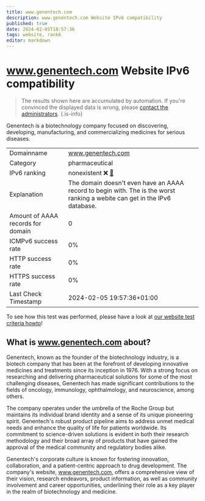 ```yaml
---
title: www.genentech.com
description: www.genentech.com Website IPv6 compatibility
published: true
date: 2024-02-05T18:57:36
tags: website, rank6
editor: markdown
---
```


# www.genentech.com Website IPv6 compatibility

> The results shown here are accumulated by automation. If you're convinced the displayed data is wrong, please [contact the administrators](/howto/chat). 
{.is-info}

Genentech is a biotechnology company focused on discovering, developing, manufacturing, and commercializing medicines for serious diseases.


|   |   |
| - | - |
| Domainname | www.genentech.com
| Category | pharmaceutical |
| IPv6 ranking | nonexistent :x: [🔗](/howto/ranking) |
| Explanation | The domain doesn't even have an AAAA record to begin with. The is the worst ranking a webite can get in the IPv6 database. |
| Amount of AAAA records for domain | 0 |
| ICMPv6 success rate | 0%|
| HTTP success rate | 0% |
| HTTPS success rate | 0% |
| Last Check Timestamp | 2024-02-05 19:57:36+01:00 |

To see how this test was performed, please have a look at [our website test criteria howto](/howto/testcriteria/website)!


## What is www.genentech.com about?
Genentech, known as the founder of the biotechnology industry, is a biotech company that has been at the forefront of developing innovative medicines and treatments since its inception in 1976. With a strong focus on researching and delivering pharmaceutical solutions for some of the most challenging diseases, Genentech has made significant contributions to the fields of oncology, immunology, ophthalmology, and neuroscience, among others.

The company operates under the umbrella of the Roche Group but maintains its individual brand identity and a sense of its unique pioneering spirit. Genentech's robust product pipeline aims to address unmet medical needs and enhance the quality of life for patients worldwide. Its commitment to science-driven solutions is evident in both their research methodology and their broad array of products that have gained the approval of the medical community and regulatory bodies alike.

Genentech's corporate culture is known for fostering innovation, collaboration, and a patient-centric approach to drug development. The company's website, www.genentech.com, offers a comprehensive view of their vision, research endeavors, product information, as well as community involvement and career opportunities, underlining their role as a key player in the realm of biotechnology and medicine.


